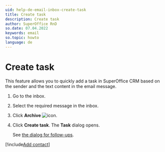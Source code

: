 ```yaml
---
uid: help-de-email-inbox-create-task
title: Create task
description: Create task
author: SuperOffice RnD
so.date: 07.04.2022
keywords: email
so.topic: howto
language: de
---
```


# Create task

This feature allows you to quickly add a task in SuperOffice CRM based on the sender and the text content in the email message.

1. Go to the inbox.
2. Select the required message in the inbox.
3. Click **Archive** ![icon][img1].
4. Click **Create task**. The **Task** dialog opens.

    See [the dialog for follow-ups][2].

[!include[Add contact](includes/add-contact-opens.md)]

<!-- Referenced links -->
[2]: ../../../diary/learn/screen/dialog-for-followups.md

<!-- Referenced images -->
[img1]: ../../../../../common/icons/archive-icon.png

